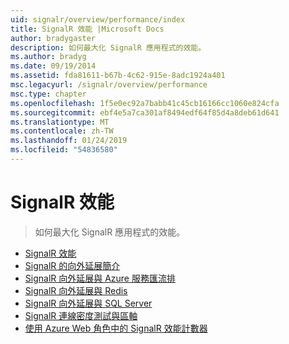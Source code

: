 ```yaml
---
uid: signalr/overview/performance/index
title: SignalR 效能 |Microsoft Docs
author: bradygaster
description: 如何最大化 SignalR 應用程式的效能。
ms.author: bradyg
ms.date: 09/19/2014
ms.assetid: fda81611-b67b-4c62-915e-8adc1924a401
msc.legacyurl: /signalr/overview/performance
msc.type: chapter
ms.openlocfilehash: 1f5e0ec92a7babb41c45cb16166cc1060e824cfa
ms.sourcegitcommit: ebf4e5a7ca301af8494edf64f85d4a8deb61d641
ms.translationtype: MT
ms.contentlocale: zh-TW
ms.lasthandoff: 01/24/2019
ms.locfileid: "54836580"
---
```

<a name="signalr-performance"></a>SignalR 效能
====================
> 如何最大化 SignalR 應用程式的效能。


- [SignalR 效能](signalr-performance.md)
- [SignalR 的向外延展簡介](scaleout-in-signalr.md)
- [SignalR 向外延展與 Azure 服務匯流排](scaleout-with-windows-azure-service-bus.md)
- [SignalR 向外延展與 Redis](scaleout-with-redis.md)
- [SignalR 向外延展與 SQL Server](scaleout-with-sql-server.md)
- [SignalR 連線密度測試與區軸](signalr-connection-density-testing-with-crank.md)
- [使用 Azure Web 角色中的 SignalR 效能計數器](using-signalr-performance-counters-in-an-azure-web-role.md)
